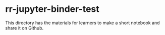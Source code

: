 # rr-jupyter-binder-test

This directory has the materials for learners to make a short notebook and share it on Github.
